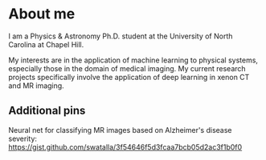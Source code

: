 # About me
I am a Physics & Astronomy Ph.D. student at the University of North Carolina at Chapel Hill.

My interests are in the application of machine learning to physical systems, especially those in the domain of medical imaging. My current research projects specifically involve the application of deep learning in xenon CT and MR imaging.

## Additional pins
Neural net for classifying MR images based on Alzheimer's disease severity:
https://gist.github.com/swatalla/3f54646f5d3fcaa7bcb05d2ac3f1b0f0

<!---
swatalla/swatalla is a ✨ special ✨ repository because its `README.md` (this file) appears on your GitHub profile.
You can click the Preview link to take a look at your changes.
--->
